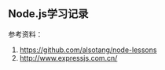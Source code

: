 ## Node.js学习记录
参考资料：  
1. https://github.com/alsotang/node-lessons  
2. http://www.expressjs.com.cn/
